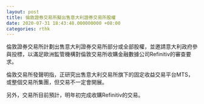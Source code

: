 ```yaml
---
layout: post
title: 倫敦證券交易所擬出售意大利證券交易所股權
date: 2020-07-31 18:43:48.000000000 +08:00
categories: rthk
---
```


倫敦證券交易所計劃出售意大利證券交易所部分或全部股權，並邀請意大利政府參與投標，以滿足歐洲監管機構對倫敦交易所收購金融數據公司Refinitiv的審查要求。

倫敦交易所發聲明指，正研究出售意大利交易所旗下的固定收益交易平台MTS，或整個交易所集團，但交易不一定會開展。

另外，交易所目前預計，明年初完成收購Refinitiv的交易。
